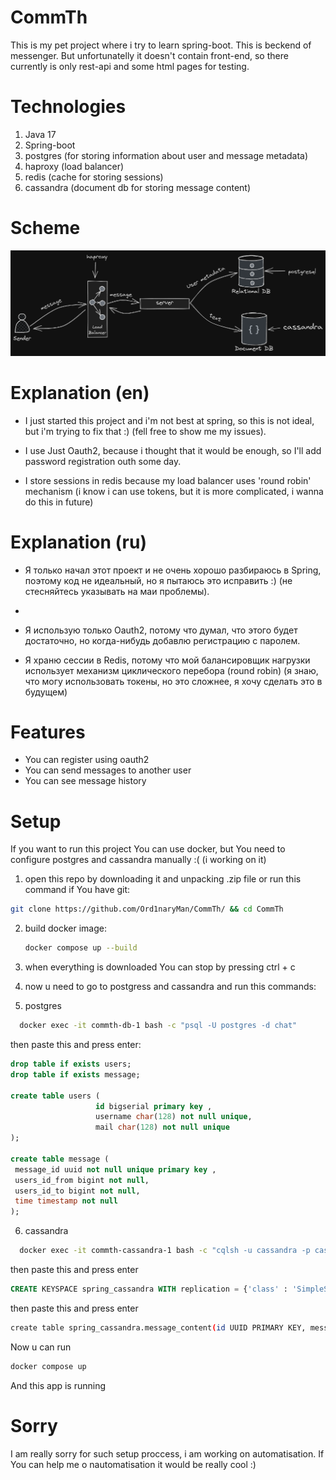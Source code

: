 # CommTh
This is my pet project where i try to learn spring-boot. This is beckend of messenger. But unfortunatelly it doesn't contain front-end, so there currently is only rest-api and some html pages for testing.

# Technologies
1) Java 17
2) Spring-boot
3) postgres (for storing information about user and message metadata)
4) haproxy (load balancer)
5) redis (cache for storing sessions)
6) cassandra (document db for storing message content)

# Scheme
![alt text](https://github.com/Ord1naryMan/CommTh/blob/master/scheme/Untitled-2023-08-19-1208.png)

# Explanation (en)

- I just started this project and i'm not best at spring, so this is not ideal, but i'm trying to fix that :) (fell free to show me my issues).

- I use Just Oauth2, because i thought that it would be enough, so I'll add password registration outh some day.

- I store sessions in redis because my load balancer uses 'round robin' mechanism (i know i can use tokens, but it is more complicated, i wanna do this in future)

# Explanation (ru)

- Я только начал этот проект и не очень хорошо разбираюсь в Spring, поэтому код не идеальный, но я пытаюсь это исправить :) (не стесняйтесь указывать на маи проблемы).
- 
- Я использую только Oauth2, потому что думал, что этого будет достаточно, но когда-нибудь добавлю регистрацию с паролем.

- Я храню сессии в Redis, потому что мой балансировщик нагрузки использует механизм циклического перебора (round robin) (я знаю, что могу использовать токены, но это сложнее, я хочу сделать это в будущем)


# Features

- You can register using oauth2
- You can send messages to another user
- You can see message history

# Setup
If you want to run this project You can use docker, but You need to configure postgres and cassandra manually :(  (i working on it)

1) open this repo by downloading it and unpacking .zip file or run this command if You have git:
```bash
git clone https://github.com/Ord1naryMan/CommTh/ && cd CommTh
```

2) build docker image:
   ```bash
   docker compose up --build
   ```

3) when everything is downloaded You can stop by pressing ctrl + c
4) now u need to go to postgress and cassandra and run this commands:
5) postgres
 ```bash
   docker exec -it commth-db-1 bash -c "psql -U postgres -d chat"
   ```
   then paste this and press enter:
   ```sql
   drop table if exists users;
drop table if exists message;

create table users (
                      id bigserial primary key ,
                      username char(128) not null unique,
                      mail char(128) not null unique
);

create table message (
    message_id uuid not null unique primary key ,
    users_id_from bigint not null,
    users_id_to bigint not null,
    time timestamp not null
);
```

6) cassandra
 ```bash
   docker exec -it commth-cassandra-1 bash -c "cqlsh -u cassandra -p cassandra"
   ```
then paste this and press enter
```sql
CREATE KEYSPACE spring_cassandra WITH replication = {'class' : 'SimpleStrategy', 'replication_factor' : 1};
```
then paste this and press enter
``` bash
create table spring_cassandra.message_content(id UUID PRIMARY KEY, message_content text);
```
Now u can run
```bash
docker compose up
```

And this app is running


# Sorry
I am really sorry for such setup proccess, i am working on automatisation.
If You can help me o nautomatisation it would be really cool :)
